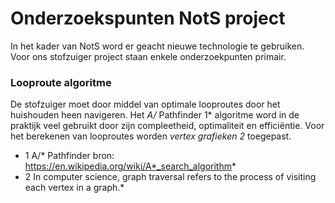 # Onderzoekspunten NotS project
In het kader van NotS word er geacht nieuwe technologie te gebruiken. Voor ons stofzuiger project staan enkele onderzoekpunten primair.

### Looproute algoritme
De stofzuiger moet door middel van optimale looproutes door het huishouden heen navigeren. Het *A/* Pathfinder 1* algoritme word in de praktijk veel gebruikt door zijn compleetheid, optimaliteit en efficiëntie. Voor het berekenen van looproutes worden *vertex grafieken 2* toegepast.

* 1 A/* Pathfinder bron: https://en.wikipedia.org/wiki/A*_search_algorithm*
* 2 In computer science, graph traversal refers to the process of visiting each vertex in a graph.*

###
